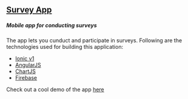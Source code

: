 ## [Survey App](https://survapp.herokuapp.com)
##### Mobile app for conducting surveys

The app lets you cunduct and participate in surveys.
Following are the technologies used for building this application:
* [Ionic v1](https://ionicframework.com/docs/v1/)
* [AngularJS](https://docs.angularjs.org/api)
* [ChartJS](http://www.chartjs.org/docs/latest/)
* [Firebase](https://firebase.google.com/docs/reference/js/)

Check out a cool demo of the app [here](https://survapp.herokuapp.com)

